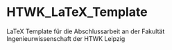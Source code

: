 # HTWK_LaTeX_Template
LaTeX Template für die Abschlussarbeit an der Fakultät Ingenieurwissenschaft der HTWK Leipzig
